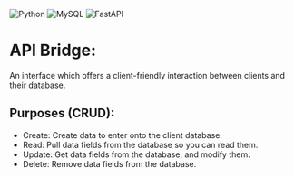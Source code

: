 ![Python](https://img.shields.io/badge/Python-3776AB?style=for-the-badge&logo=python&logoColor=white) ![MySQL](https://img.shields.io/badge/mysql-00598E?style=for-the-badge&logo=mysql&logoColor=white) ![FastAPI](https://img.shields.io/badge/fastapi-0175C2?style=for-the-badge&logo=fastapi&logoColor=white) 

# API Bridge:
An interface which offers a client-friendly interaction between clients and their database.

## Purposes (CRUD):
- Create: Create data to enter onto the client database.
- Read: Pull data fields from the database so you can read them.
- Update: Get data fields from the database, and modify them.
- Delete: Remove data fields from the database.

